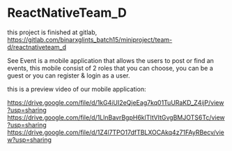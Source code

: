 # ReactNativeTeam_D

this project is finished at gitlab, https://gitlab.com/binarxglints_batch15/miniproject/team-d/reactnativeteam_d

See Event is a mobile application that allows the users to post or find an events, this mobile consist of 2 roles that you can choose, you can be a guest or you can register & login as a user.

this is a preview video of our mobile application:

https://drive.google.com/file/d/1kG4iUI2eQjeEag7kq01TuURaKD_Z4ijP/view?usp=sharing
https://drive.google.com/file/d/1LlnBavrBgpH6klTItVItGvgBMJOTS6Tc/view?usp=sharing
https://drive.google.com/file/d/1Z4l7TPO17dfTBLXOCAkq4z71FAyRBecv/view?usp=sharing
